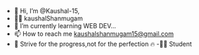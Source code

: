 - 👋 Hi, I’m @Kaushal-15,
- 😶‍🌫️  kaushalShanmugam
- 🌱 I’m currently learning WEB DEV...
- 📫 How to reach me kaushalshanmugam15@gmail.com
- 👀 Strive for the progress,not for the perfection 🔥
-👨‍🎓 Student


<!---
Kaushal-15/Kaushal-15 is a ✨ special ✨ repository because its `README.md` (this file) appears on your GitHub profile.
You can click the Preview link to take a look at your changes.
--->
